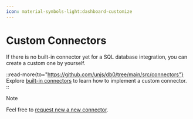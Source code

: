 ```yaml
---
icon: material-symbols-light:dashboard-customize
---
```


# Custom Connectors

If there is no built-in connector yet for a SQL database integration, you can create a custom one by yourself.

::read-more{to="https://github.com/unjs/db0/tree/main/src/connectors"}
Explore [built-in connectors](https://github.com/unjs/db0/tree/main/src/connectors) to learn how to implement a custom connector.
::

> [!NOTE]
> Feel free to [request new a new connector](https://github.com/unjs/db0/issues/new?assignees=&labels=connector&projects=&template=feature-request.yml).
